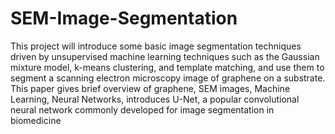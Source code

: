 # SEM-Image-Segmentation
This project will introduce some basic image segmentation techniques driven by 
unsupervised machine learning techniques such as the Gaussian mixture model, k-means 
clustering, and template matching, and use them to segment a scanning electron microscopy 
image of graphene on a substrate. This paper gives brief overview of graphene, SEM images, 
Machine Learning, Neural Networks, introduces U-Net, a popular convolutional neural 
network commonly developed for image segmentation in biomedicine
